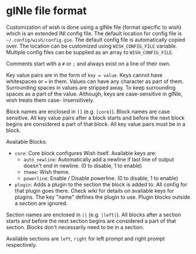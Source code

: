 # gINIe file format


Customization of wish is done using a gINIe file (format specific to wish)
which is an extended INI config file. The default location for config file is
`~/.config/wish/config.gie`. The default config file is automatically copied
over. The location can be customized using `WISH_CONFIG_FILE` variable.
Multiple config files can be supplied as an array to `WISH_CONFIG_FILE`.

Comments start with a `#` or `;` and always exist on a line of their own.

Key value pairs are in the form of `key = value`. Keys cannot have whitespaces
or `=` in them. Values can have any character as part of them. Surrounding
spaces in values are stripped away. To keep surrounding spaces as a part of
the value. Although, keys are case-sensitive in gINIe, wish treats them case-
insensitively.

Block names are enclosed in `[]` (e.g. `[core]`). Block names are case
sensitive. All key value pairs after a block starts and before the next block
begins are considered a part of that block. All key value pairs must be in a
block.

Available Blocks:

+ `core`: Core block configures Wish itself. Available keys are:
    - `auto_newline`: Automatically add a newline if last line of output
      doesn't end in newline. (0 to disable, 1 to enable)
    - `theme`: Wish theme.
    - `powerline`: Enable / Disable powerline. (0 to disable, 1 to enable)
+ `plugin`: Adds a plugin to the section the block is added to. All config for
  that plugin goes there. Check wiki for details on available keys for
  plugins. The key "name" defines the plugin to use. Plugin blocks
  outside a section are ignored.

Section names are enclosed in `||` (e.g. `|left|`). All blocks after a section
starts and before the next section begins are considered a part of that
section.  Blocks don't necessarily need to be in a section.

Available sections are `left`, `right` for left prompt and right prompt
respectively.


